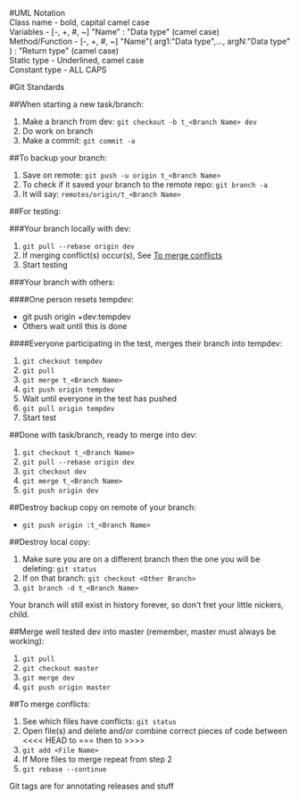 #UML Notation  
Class name - bold, capital camel case  
Variables - [-, +, #, ~] "Name" : "Data type" (camel case)  
Method/Function - [-, +, #, ~] "Name"( arg1:"Data type",..., argN:"Data type" ) : "Return type" (camel case)  
Static type - Underlined, camel case  
Constant type - ALL CAPS  

#Git Standards

##When starting a new task/branch:

1.  Make a branch from dev: `git checkout -b t_<Branch Name> dev`
2.  Do work on branch
3.  Make a commit: `git commit -a`

##To backup your branch:

1.  Save on remote: `git push -u origin t_<Branch Name>`
2.  To check if it saved your branch to the remote repo: `git branch -a`
3.  It will say: `remotes/origin/t_<Branch Name>`

##For testing:

###Your branch locally with dev:

1.  `git pull --rebase origin dev`
2.  If merging conflict(s) occur(s), See [To merge conflicts](#merge)
3.  Start testing

###Your branch with others:

####One person resets tempdev:

-  git push origin +dev:tempdev
-  Others wait until this is done

####Everyone participating in the test, merges their branch into tempdev:

1.  `git checkout tempdev`
2.  `git pull`
3.  `git merge t_<Branch Name>`
4.  `git push origin tempdev`
5.  Wait until everyone in the test has pushed
6.  `git pull origin tempdev`
7.  Start test

##Done with task/branch, ready to merge into dev:  

1.  `git checkout t_<Branch Name>`
2.  `git pull --rebase origin dev`
3.  `git checkout dev`
4.  `git merge t_<Branch Name>`
5.  `git push origin dev`

##Destroy backup copy on remote of your branch:

-  `git push origin :t_<Branch Name>`

##Destroy local copy:

1.  Make sure you are on a different branch then the one you will be deleting: `git status`
2.  If on that branch: `git checkout <Other Branch>`
3.  `git branch -d t_<Branch Name>`

Your branch will still exist in history forever, so don't fret your little nickers, child.  

##Merge well tested dev into master (remember, master must always be working):

1.  `git pull`
2.  `git checkout master`
3.  `git merge dev`
4.  `git push origin master`

##<a name="merge"/>To merge conflicts:

1.  See which files have conflicts: `git status`
2.  Open file(s) and delete and/or combine correct pieces of code between <<<< HEAD to === then to >>>>
3.  `git add <File Name>`
4.  If More files to merge repeat from step 2
5.  `git rebase --continue`

Git tags are for annotating releases and stuff